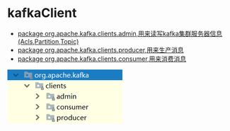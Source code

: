 # kafkaClient
* [package org.apache.kafka.clients.admin,用来读写kafka集群服务器信息(Acls,Partition,Topic)](./AdminClient.java)
* [package org.apache.kafka.clients.producer,用来生产消息](./Producer.java)
* [package org.apache.kafka.clients.consumer,用来消费消息](./Consumer.java)

![kafka](/z-resource/kafkaClient.PNG)



